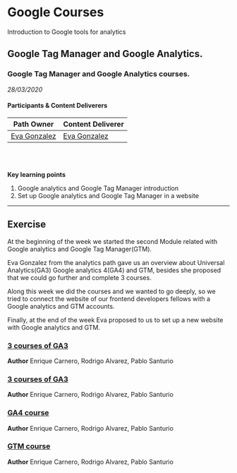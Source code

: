 # Google Courses
Introduction to Google tools for analytics 

## Google Tag Manager and Google Analytics.
### Google Tag Manager and Google Analytics courses.

*28/03/2020*

#### Participants & Content Deliverers

| **Path Owner** | **Content Deliverer** |
| --- | --- | 
| [Eva Gonzalez](https://github.com/evag-empathy) | [Eva Gonzalez](https://github.com/evag-empathy) | \

\
&nbsp;

**Key learning points**
1. Google analytics and Google Tag Manager introduction
2. Set up Google analytics and Google Tag Manager in a website


****

## Exercise
At the beginning of the week we started the second Module related with Google analytics and Google Tag Manager(GTM).

Eva Gonzalez from the analytics path gave us an overview about Universal Analytics(GA3) Google analytics 4(GA4) and GTM, besides she proposed that we could go further and complete 3 courses.

Along this week we did the courses and we wanted to go deeply, so we tried to connect the website of our frontend developers fellows with a Google analytics and GTM accounts.

Finally, at the end of the week Eva proposed to us to set up a new website with Google analytics and GTM.
<Statement>
### [3 courses of GA3](https://analytics.google.com/analytics/academy/)
**Author** Enrique Carnero, Rodrigo Alvarez, Pablo Santurio

### [3 courses of GA3](https://analytics.google.com/analytics/academy/)
**Author** Enrique Carnero, Rodrigo Alvarez, Pablo Santurio

### [GA4 course](https://skillshop.exceedlms.com/student/catalog/list?category_ids=6431-google-analytics-4&utm_campaign=redirect&utm_source=analytics-academy&utm_medium=banner)
**Author** Enrique Carnero, Rodrigo Alvarez, Pablo Santurio

### [GTM course](https://analytics.google.com/analytics/academy/course/5)
**Author** Enrique Carnero, Rodrigo Alvarez, Pablo Santurio
 